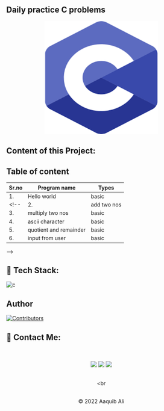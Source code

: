 ## Daily practice C problems

<div align="center"><img src="c.png" alt="output" width="300px" height="300px"> </div>

<h2> Content of this Project:</h2>

## Table of content

|Sr.no| Program name                | Types |
| -   | -                           | -     |
| 1. | Hello world                  | basic |
<!-- | 2. | add two nos                  | basic |
| 3. | multiply two nos             | basic |
| 4. | ascii character              | basic |
| 5. | quotient and remainder       | basic |
| 6. | input from user              | basic |
 -->

## 📌 Tech Stack:
<!-- <br><br> -->
![c](https://img.shields.io/badge/%20-%23E34F26.svg?&style=for-the-badge&logo=c&logoColor=white)

## Author

[![Contributors](https://contrib.rocks/image?repo=devaaquib/devfreebooks)](https://github.com/devaaquib/devfreebooks/graphs/contributors)


<h2>📌 Contact Me:</h2>
<br><br>

<div align="center">

 <a href="https://www.Twitter.com/in/aaquib-ali-39494b210/" alt="Twitter Follow">
  <img src="https://img.shields.io/badge/Twitter-0077B5?style=for-the-badge&logo=linkedin&logoColor=white"/></a>
<a href="https://aaquibdev.medium.com/" alt="Blog">
  <img src="https://img.shields.io/badge/Medium-12100E?style=for-the-badge&logo=medium&logoColor=white"></a>
<a href="https://www.linkedin.com/in/aaquib-ali-39494b210/" alt="Instgram Follow">
  <img src="https://img.shields.io/badge/LinkedIn-0077B5?style=for-the-badge&logo=linkedin&logoColor=white"/></a>

 </a><br><br

</div>
<br>
<div align="center">
© 2022 Aaquib Ali </div>
